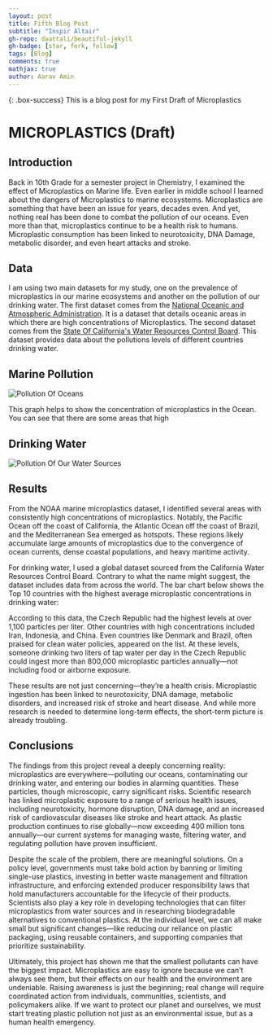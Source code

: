 ```yaml
---
layout: post
title: Fifth Blog Post
subtitle: "Inspir Altair"
gh-repo: daattali/beautiful-jekyll
gh-badge: [star, fork, follow]
tags: [Blog]
comments: true
mathjax: true
author: Aarav Amin
---
```

{: .box-success}
This is a blog post for my First Draft of Microplastics

# MICROPLASTICS (Draft)

## Introduction

Back in 10th Grade for a semester project in Chemistry, I examined the effect of Microplastics on Marine life. Even earlier in middle school I learned about the dangers of Microplastics to marine ecosystems. Microplastics are something that have been an issue for years, decades even. And yet, nothing real has been done to combat the pollution of our oceans. Even more than that, microplastics continue to be a health risk to humans. Microplastic consumption has been linked to neurotoxicity, DNA Damage, metabolic disorder, and even heart attacks and stroke.

## Data

I am using two main datasets for my study, one on the prevalence of microplastics in our marine ecosystems and another on the pollution of our drinking water. The first dataset comes from the [National Oceanic and Atmospheric Administration](https://www.ncei.noaa.gov/products/microplastics). It is a dataset that details oceanic areas in which there are high concentrations of Microplastics. The second dataset comes from the [State Of California's Water Resources Control Board](https://catalog.data.gov/dataset/microplastics-in-drinking-water). This dataset provides data about the pollutions levels of different countries drinking water.

## Marine Pollution

![Pollution Of Oceans](https://aaravamin15.github.io/assets/img/Marine_Microplastics.png)

This graph helps to show the concentration of microplastics in the Ocean. You can see that there are some areas that high 

## Drinking Water

![Pollution Of Our Water Sources](https://aaravamin15.github.io/assets/img/Drinking_Pollutions.png)

## Results

From the NOAA marine microplastics dataset, I identified several areas with consistently high concentrations of microplastics. Notably, the Pacific Ocean off the coast of California, the Atlantic Ocean off the coast of Brazil, and the Mediterranean Sea emerged as hotspots. These regions likely accumulate large amounts of microplastics due to the convergence of ocean currents, dense coastal populations, and heavy maritime activity. 

For drinking water, I used a global dataset sourced from the California Water Resources Control Board. Contrary to what the name might suggest, the dataset includes data from across the world. The bar chart below shows the Top 10 countries with the highest average microplastic concentrations in drinking water:

According to this data, the Czech Republic had the highest levels at over 1,100 particles per liter. Other countries with high concentrations included Iran, Indonesia, and China. Even countries like Denmark and Brazil, often praised for clean water policies, appeared on the list. At these levels, someone drinking two liters of tap water per day in the Czech Republic could ingest more than 800,000 microplastic particles annually—not including food or airborne exposure.

These results are not just concerning—they’re a health crisis. Microplastic ingestion has been linked to neurotoxicity, DNA damage, metabolic disorders, and increased risk of stroke and heart disease. And while more research is needed to determine long-term effects, the short-term picture is already troubling.

## Conclusions

The findings from this project reveal a deeply concerning reality: microplastics are everywhere—polluting our oceans, contaminating our drinking water, and entering our bodies in alarming quantities. These particles, though microscopic, carry significant risks. Scientific research has linked microplastic exposure to a range of serious health issues, including neurotoxicity, hormone disruption, DNA damage, and an increased risk of cardiovascular diseases like stroke and heart attack. As plastic production continues to rise globally—now exceeding 400 million tons annually—our current systems for managing waste, filtering water, and regulating pollution have proven insufficient.

Despite the scale of the problem, there are meaningful solutions. On a policy level, governments must take bold action by banning or limiting single-use plastics, investing in better waste management and filtration infrastructure, and enforcing extended producer responsibility laws that hold manufacturers accountable for the lifecycle of their products. Scientists also play a key role in developing technologies that can filter microplastics from water sources and in researching biodegradable alternatives to conventional plastics. At the individual level, we can all make small but significant changes—like reducing our reliance on plastic packaging, using reusable containers, and supporting companies that prioritize sustainability.

Ultimately, this project has shown me that the smallest pollutants can have the biggest impact. Microplastics are easy to ignore because we can’t always see them, but their effects on our health and the environment are undeniable. Raising awareness is just the beginning; real change will require coordinated action from individuals, communities, scientists, and policymakers alike. If we want to protect our planet and ourselves, we must start treating plastic pollution not just as an environmental issue, but as a human health emergency.
